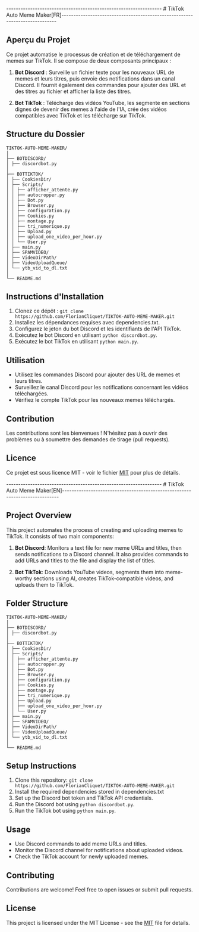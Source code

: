 ----------------------------------------------------------------- # TikTok Auto Meme Maker[FR]----------------------------------------------------------------------------
## Aperçu du Projet

Ce projet automatise le processus de création et de téléchargement de memes sur TikTok. Il se compose de deux composants principaux :

1. **Bot Discord** : Surveille un fichier texte pour les nouveaux URL de memes et leurs titres, puis envoie des notifications dans un canal Discord. Il fournit également des commandes pour ajouter des URL et des titres au fichier et afficher la liste des titres.

2. **Bot TikTok** : Télécharge des vidéos YouTube, les segmente en sections dignes de devenir des memes à l'aide de l'IA, crée des vidéos compatibles avec TikTok et les télécharge sur TikTok.

## Structure du Dossier

```
TIKTOK-AUTO-MEME-MAKER/
│
├── BOTDISCORD/
│ ├── discordbot.py
│
├── BOTTIKTOK/
│ ├── CookiesDir/
│ ├── Scripts/
│ │ ├── afficher_attente.py
│ │ ├── autocropper.py
│ │ ├── Bot.py
│ │ ├── Browser.py
│ │ ├── configuration.py
│ │ ├── Cookies.py
│ │ ├── montage.py
│ │ ├── tri_numerique.py
│ │ ├── Upload.py
│ │ ├── upload_one_video_per_hour.py
│ │ └── User.py
│ ├── main.py
│ ├── SPAMVIDEO/
│ ├── VideoDirPath/
│ ├── VideoUploadQueue/
│ └── ytb_vid_to_dl.txt
│
└── README.md
```

## Instructions d'Installation

1. Clonez ce dépôt : `git clone https://github.com/FlorianCliquet/TIKTOK-AUTO-MEME-MAKER.git`
2. Installez les dépendances requises avec dependencies.txt.
3. Configurez le jeton du bot Discord et les identifiants de l'API TikTok.
4. Exécutez le bot Discord en utilisant `python discordbot.py`.
5. Exécutez le bot TikTok en utilisant `python main.py`.

## Utilisation

- Utilisez les commandes Discord pour ajouter des URL de memes et leurs titres.
- Surveillez le canal Discord pour les notifications concernant les vidéos téléchargées.
- Vérifiez le compte TikTok pour les nouveaux memes téléchargés.

## Contribution

Les contributions sont les bienvenues ! N'hésitez pas à ouvrir des problèmes ou à soumettre des demandes de tirage (pull requests).

## Licence

Ce projet est sous licence MIT - voir le fichier [MIT](LICENSE) pour plus de détails.

----------------------------------------------------------------- # TikTok Auto Meme Maker[EN]----------------------------------------------------------------------------
## Project Overview

This project automates the process of creating and uploading memes to TikTok. It consists of two main components:

1. **Bot Discord**: Monitors a text file for new meme URLs and titles, then sends notifications to a Discord channel. It also provides commands to add URLs and titles to the file and display the list of titles.

2. **Bot TikTok**: Downloads YouTube videos, segments them into meme-worthy sections using AI, creates TikTok-compatible videos, and uploads them to TikTok.

## Folder Structure

```
TIKTOK-AUTO-MEME-MAKER/
│
├── BOTDISCORD/
│ ├── discordbot.py
│
├── BOTTIKTOK/
│ ├── CookiesDir/
│ ├── Scripts/
│ │ ├── afficher_attente.py
│ │ ├── autocropper.py
│ │ ├── Bot.py
│ │ ├── Browser.py
│ │ ├── configuration.py
│ │ ├── Cookies.py
│ │ ├── montage.py
│ │ ├── tri_numerique.py
│ │ ├── Upload.py
│ │ ├── upload_one_video_per_hour.py
│ │ └── User.py
│ ├── main.py
│ ├── SPAMVIDEO/
│ ├── VideoDirPath/
│ ├── VideoUploadQueue/
│ └── ytb_vid_to_dl.txt
│
└── README.md
```

## Setup Instructions

1. Clone this repository: `git clone https://github.com/FlorianCliquet/TIKTOK-AUTO-MEME-MAKER.git`
2. Install the required dependencies stored in dependencies.txt
3. Set up the Discord bot token and TikTok API credentials.
4. Run the Discord bot using `python discordbot.py`.
5. Run the TikTok bot using `python main.py`.

## Usage

- Use Discord commands to add meme URLs and titles.
- Monitor the Discord channel for notifications about uploaded videos.
- Check the TikTok account for newly uploaded memes.

## Contributing

Contributions are welcome! Feel free to open issues or submit pull requests.

## License

This project is licensed under the MIT License - see the [MIT](LICENSE) file for details.


